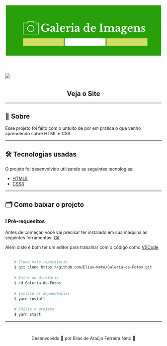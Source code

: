 <h1 align="center">
    <img src="./github/galeria-de-imagens-logo.png">
</h1>

<h1>
    <img src="./github/galeria-de-imagens-gif.gif">
</h1>


<h2 align="center">
    <a> Veja o Site</a>
</h2>  
<div>

---

## 📗 Sobre

Esse projeto foi feito com o untuito de por em pratica o que venho aprendendo sobre HTML e CSS. 


---

## 🛠 Tecnologias usadas

O projeto foi desenvolvido utilizando as seguintes tecnologias:

- [HTML5](https://www.w3schools.com/html/)
- [CSS3](https://www.w3schools.com/css/default.asp)

---

## 🗂 Como baixar o projeto



 **<h3>❕ Pré-requesitos</h3>**
Antes de começar, você vai precisar ter instalado em sua máquina as seguintes ferramentas:
[Git](https://git-scm.com)

Além disto é bom ter um editor para trabalhar com o código como [VSCode](https://code.visualstudio.com/)


````bash
    
    # Clone este repositório
    $ git clone https://github.com/Elias-Neto/Galeria-de-Fotos.git

    # Entre no diretório
    $ cd Galeria-de-Fotos

    # Instale as dependências
    $ yarn install

    # Inicie o projeto
    $ yarn start 

`````
---
<br>

<p align="center"> Desenvolvido 💚 por Elias de Araújo Ferreira Neto 👋 <p>
